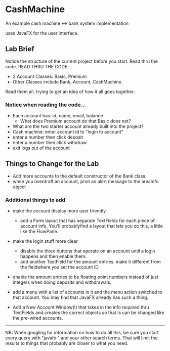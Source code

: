 # CashMachine
An example cash machine &lt;-> bank system implementation

uses JavaFX for the user interface.

## Lab Brief

Notice the structure of the current project before you start. Read thru the code. READ THRU THE CODE.
* 2 Account Classes: Basic, Premium
* Other Classes include Bank, Account, CashMachine.

Read them all, trying to get an idea of how it all goes together.

### Notice when reading the code...
* Each account has: id, name, email, balance
  * What does Premium account do that Basic does not?
* What are the two starter account already built into the project?
* Cash machine: enter account id to "login to account"
* enter a number then click deposit
* enter a number then click withdraw
* exit logs out of the account

## Things to Change for the Lab

* Add more accounts to the default constructor of the Bank class.
* when you overdraft an account, print an alert message to the areaInfo object

### Additional things to add

* make the account display more user friendly
  * add a Form layout that has separate TextFields for each piece of account info. You'll probablyfind a layout that lets you do this, a little like the FlowPane.
* make the login stuff more clear
  * disable the three buttons that operate on an account until a login happens and then enable them.
  * add another TextField for the amount entries. make it different from the fieldwhere you set the account ID.
* enable the amount entries to be floating point numbers instead of just integers when doing deposits and withdrawals.
* add a menu with a list of accounts in it and the menu action switched to that account. You may find that JavaFX already has such a thing.

* Add a New Account Window(!) that takes in the info required thru TextFields and creates the correct objects so that is can be changed like the pre-wired accounts.

___

NB:
When googling for information on how to do all this, be sure you start every query with "javafx " and your other search terms. That will limit the results to things that probably are closer to what you need.
